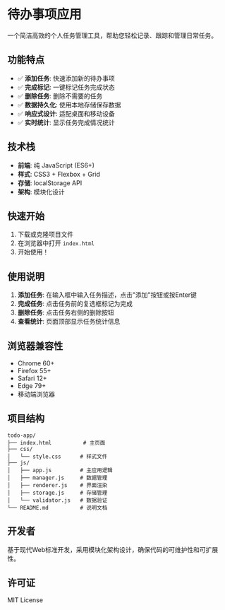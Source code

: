 # 待办事项应用

一个简洁高效的个人任务管理工具，帮助您轻松记录、跟踪和管理日常任务。

## 功能特点

- ✅ **添加任务**: 快速添加新的待办事项
- ✅ **完成标记**: 一键标记任务完成状态
- ✅ **删除任务**: 删除不需要的任务
- ✅ **数据持久化**: 使用本地存储保存数据
- ✅ **响应式设计**: 适配桌面和移动设备
- ✅ **实时统计**: 显示任务完成情况统计

## 技术栈

- **前端**: 纯 JavaScript (ES6+)
- **样式**: CSS3 + Flexbox + Grid
- **存储**: localStorage API
- **架构**: 模块化设计

## 快速开始

1. 下载或克隆项目文件
2. 在浏览器中打开 `index.html`
3. 开始使用！

## 使用说明

1. **添加任务**: 在输入框中输入任务描述，点击"添加"按钮或按Enter键
2. **完成任务**: 点击任务前的复选框标记为完成
3. **删除任务**: 点击任务右侧的删除按钮
4. **查看统计**: 页面顶部显示任务统计信息

## 浏览器兼容性

- Chrome 60+
- Firefox 55+
- Safari 12+
- Edge 79+
- 移动端浏览器

## 项目结构

```
todo-app/
├── index.html          # 主页面
├── css/
│   └── style.css      # 样式文件
├── js/
│   ├── app.js         # 主应用逻辑
│   ├── manager.js     # 数据管理
│   ├── renderer.js    # 界面渲染
│   ├── storage.js     # 存储管理
│   └── validator.js   # 数据验证
└── README.md          # 说明文档
```

## 开发者

基于现代Web标准开发，采用模块化架构设计，确保代码的可维护性和可扩展性。

## 许可证

MIT License